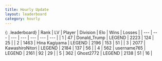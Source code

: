 ```yaml
---
title: Hourly Update
layout: leaderboard
category: hourly
---
```


{: .leaderboard}
| Rank | LV | Player | Division | Elo | Wins | Losses |
| --- | --- | --- | --- | --- | --- | --- |
| <span data-change="0">1</span> | 47 | <span title="ID: 515520">Donald_Trump</span> | LEGEND | <span data-change="0">2223</span> | <span data-change="0">124</span> | <span data-change="0">25</span> |
| <span data-change="0">2</span> | 1463 | <span title="ID: 315148">Hina Kagiyama</span> | LEGEND | <span data-change="0">2196</span> | <span data-change="0">153</span> | <span data-change="0">51</span> |
| <span data-change="0">3</span> | 2077 | <span title="ID: 164871">KawashiroNitori</span> | LEGEND | <span data-change="0">2184</span> | <span data-change="0">137</span> | <span data-change="0">56</span> |
| <span data-change="0">4</span> | 562 | <span title="ID: 188640">username765</span> | LEGEND | <span data-change="0">2161</span> | <span data-change="0">92</span> | <span data-change="0">29</span> |
| <span data-change="0">5</span> | 362 | <span title="ID: 336637">Ghost2772</span> | LEGEND | <span data-change="0">2138</span> | <span data-change="0">51</span> | <span data-change="0">16</span> |